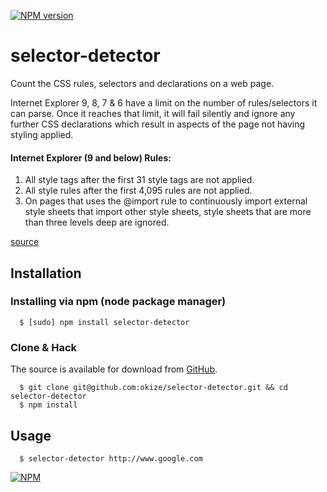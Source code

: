 [![NPM version](https://badge.fury.io/js/selector-detector.png)](http://badge.fury.io/js/selector-detector)

# selector-detector

Count the CSS rules, selectors and declarations on a web page.

Internet Explorer 9, 8, 7 & 6 have a limit on the number of rules/selectors it can parse. Once it reaches that limit, it will fail silently and ignore any further CSS declarations which result in aspects of the page not having styling applied.

#### Internet Explorer (9 and below) Rules:

1. All style tags after the first 31 style tags are not applied.
2. All style rules after the first 4,095 rules are not applied.
3. On pages that uses the @import rule to continuously import external style sheets that import other style sheets, style sheets that are more than three levels deep are ignored.

[source](http://support.microsoft.com/kb/262161)

## Installation

### Installing via npm (node package manager)
```
  $ [sudo] npm install selector-detector
```

### Clone & Hack

The source is available for download from [GitHub](https://github.com/okize/selector-detector).
```
  $ git clone git@github.com:okize/selector-detector.git && cd selector-detector
  $ npm install
```

## Usage
```
  $ selector-detector http://www.google.com
```

[![NPM](https://nodei.co/npm/selector-detector.png)](https://nodei.co/npm/selector-detector/)
